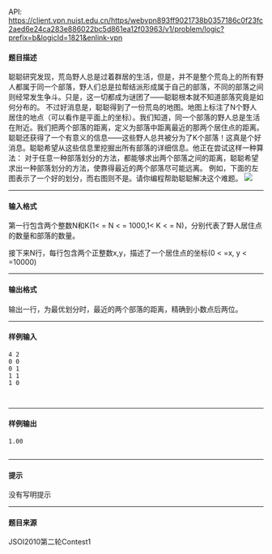 API: https://client.vpn.nuist.edu.cn/https/webvpn893ff9021738b0357186c0f23fc2aed6e24ca283e886022bc5d861ea12f03963/v1/problem/logic?prefix=b&logicId=1821&enlink-vpn

#### 题目描述

聪聪研究发现，荒岛野人总是过着群居的生活，但是，并不是整个荒岛上的所有野人都属于同一个部落，野人们总是拉帮结派形成属于自己的部落，不同的部落之间则经常发生争斗。只是，这一切都成为谜团了——聪聪根本就不知道部落究竟是如何分布的。 不过好消息是，聪聪得到了一份荒岛的地图。地图上标注了N个野人居住的地点（可以看作是平面上的坐标）。我们知道，同一个部落的野人总是生活在附近。我们把两个部落的距离，定义为部落中距离最近的那两个居住点的距离。聪聪还获得了一个有意义的信息——这些野人总共被分为了K个部落！这真是个好消息。聪聪希望从这些信息里挖掘出所有部落的详细信息。他正在尝试这样一种算法： 对于任意一种部落划分的方法，都能够求出两个部落之间的距离，聪聪希望求出一种部落划分的方法，使靠得最近的两个部落尽可能远离。 例如，下面的左图表示了一个好的划分，而右图则不是。请你编程帮助聪聪解决这个难题。 ![](../file/1821_0.jpg)

---

#### 输入格式

第一行包含两个整数N和K(1< = N < = 1000,1< K < = N)，分别代表了野人居住点的数量和部落的数量。

接下来N行，每行包含两个正整数x,y，描述了一个居住点的坐标(0 < =x, y < =10000)

---

#### 输出格式

输出一行，为最优划分时，最近的两个部落的距离，精确到小数点后两位。

---

#### 样例输入
```
4 2
0 0
0 1
1 1
1 0	



```

---

#### 样例输出
```
1.00


```

---

#### 提示

没有写明提示

---

#### 题目来源

JSOI2010第二轮Contest1
